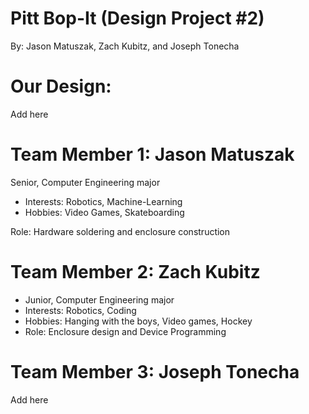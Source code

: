 # Pitt Bop-It (Design Project #2)
By: Jason Matuszak, Zach Kubitz, and Joseph Tonecha
# Our Design:
Add here
# Team Member 1: Jason Matuszak
Senior, Computer Engineering major
* Interests: Robotics, Machine-Learning
* Hobbies: Video Games, Skateboarding

Role: Hardware soldering and enclosure construction
# Team Member 2: Zach Kubitz
* Junior, Computer Engineering major
* Interests: Robotics, Coding
* Hobbies: Hanging with the boys, Video games, Hockey
* Role: Enclosure design and Device Programming 
# Team Member 3: Joseph Tonecha
Add here

 
